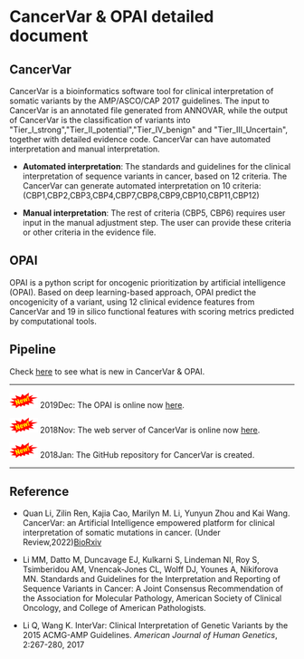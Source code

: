 # CancerVar & OPAI detailed document

## CancerVar

CancerVar is a bioinformatics software tool for clinical interpretation of somatic variants by the AMP/ASCO/CAP 2017 guidelines. The input to CancerVar is an annotated file generated from ANNOVAR, while the output of CancerVar is the classification of variants into "Tier_I_strong","Tier_II_potential","Tier_IV_benign" and "Tier_III_Uncertain", together with detailed evidence code. CancerVar can have automated interpretation and manual interpretation.

- **Automated interpretation**: The standards and guidelines for the clinical interpretation of sequence variants in cancer, based on 12 criteria. The CancerVar can generate automated interpretation on 10 criteria: (CBP1,CBP2,CBP3,CBP4,CBP7,CBP8,CBP9,CBP10,CBP11,CBP12)

- **Manual interpretation**: The rest of  criteria (CBP5, CBP6) requires user input in the manual adjustment step.  The user can provide these criteria or other criteria in the evidence file.

## OPAI

OPAI is a python script for oncogenic prioritization by artificial intelligence (OPAI). Based on deep learning-based approach, OPAI predict the oncogenicity of a variant, using 12 clinical evidence features from CancerVar and 19 in silico functional features with scoring metrics predicted by computational tools.

## Pipeline

 Check [here](misc/whatsnew.md) to see what is new in CancerVar & OPAI.

---

![new](img/new.png) 2019Dec: The OPAI is online now [here](http://cancervar.wglab.org).

![new](img/new.png) 2018Nov: The web server of CancerVar is  online now [here](http://cancervar.wglab.org).

![new](img/new.png) 2018Jan: The GitHub repository for CancerVar is created.

---

## Reference

- Quan Li, Zilin Ren, Kajia Cao, Marilyn M. Li, Yunyun Zhou and Kai Wang. CancerVar: an Artificial Intelligence empowered platform for clinical interpretation of somatic mutations in cancer. (Under Review,2022)[BioRxiv](https://doi.org/10.1101/2020.10.06.323162)


- Li MM, Datto M, Duncavage EJ, Kulkarni S, Lindeman NI, Roy S, Tsimberidou AM, Vnencak-Jones CL, Wolff DJ, Younes A, Nikiforova MN. Standards and Guidelines for the Interpretation and Reporting of Sequence Variants in Cancer: A Joint Consensus Recommendation of the Association for Molecular Pathology, American Society of Clinical Oncology, and College of American Pathologists.

- Li Q, Wang K. InterVar: Clinical Interpretation of Genetic Variants by the 2015 ACMG-AMP Guidelines. _American Journal of Human Genetics_, 2:267-280, 2017 


